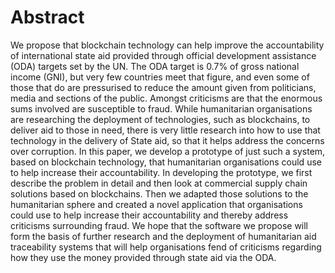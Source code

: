 # Abstract

We propose that blockchain technology can help improve the accountability of international state aid provided through official development assistance (ODA) targets set by the UN. The ODA target is 0.7% of gross national income (GNI), but very few countries meet that figure, and even some of those that do are pressurised to reduce the amount given from politicians, media and sections of the public. Amongst criticisms are that the enormous sums involved are susceptible to fraud. While humanitarian organisations are researching the deployment of technologies, such as blockchains, to deliver aid to those in need, there is very little research into how to use that technology in the delivery of State aid, so that it helps address the concerns over corruption. In this paper, we develop a prototype of just such a system, based on blockchain technology, that humanitarian organisations could use to help increase their accountability. In developing the prototype, we first describe the problem in detail and then look at commercial supply chain solutions based on blockchains. Then we adapted those solutions to the humanitarian sphere and created a novel application that organisations could use to help increase their accountability and thereby address criticisms surrounding fraud. We hope that the software we propose will form the basis of further research and the deployment of humanitarian aid traceability systems that will help organisations fend of criticisms regarding how they use the money provided through state aid via the ODA. 
